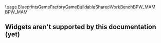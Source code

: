 \page BlueprintsGameFactoryGameBuildableSharedWorkBenchBPW_MAM BPW_MAM
## Widgets aren't supported by this documentation (yet)
